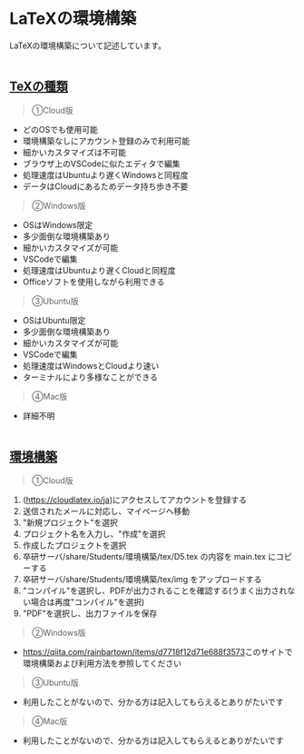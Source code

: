 <!-- LaTeXの環境構築について記述しています -->

# LaTeXの環境構築
LaTeXの環境構築について記述しています。<br><br>

## <u>TeXの種類</u>
>①Cloud版
- どのOSでも使用可能
- 環境構築なしにアカウント登録のみで利用可能
- 細かいカスタマイズは不可能
- ブラウザ上のVSCodeに似たエディタで編集
- 処理速度はUbuntuより遅くWindowsと同程度
- データはCloudにあるためデータ持ち歩き不要
　
>②Windows版
- OSはWindows限定
- 多少面倒な環境構築あり
- 細かいカスタマイズが可能
- VSCodeで編集
- 処理速度はUbuntuより遅くCloudと同程度
- Officeソフトを使用しながら利用できる
　
>③Ubuntu版
- OSはUbuntu限定
- 多少面倒な環境構築あり
- 細かいカスタマイズが可能
- VSCodeで編集
- 処理速度はWindowsとCloudより速い
- ターミナルにより多様なことができる

>④Mac版
- 詳細不明
<br><br>

## <u>環境構築</u>
>①Cloud版
1. (https://cloudlatex.io/ja)にアクセスしてアカウントを登録する
2. 送信されたメールに対応し、マイページへ移動
3. "新規プロジェクト"を選択
4. プロジェクト名を入力し、"作成"を選択
5. 作成したプロジェクトを選択
6. 卒研サーバ/share/Students/環境構築/tex/D5.tex の内容を main.tex にコピーする
7. 卒研サーバ/share/Students/環境構築/tex/img をアップロードする
6. "コンパイル"を選択し、PDFが出力されることを確認する(うまく出力されない場合は再度"コンパイル"を選択)
7. "PDF"を選択し、出力ファイルを保存

>②Windows版
- <https://qiita.com/rainbartown/items/d7718f12d71e688f3573>このサイトで環境構築および利用方法を参照してください

>③Ubuntu版
- 利用したことがないので、分かる方は記入してもらえるとありがたいです

>④Mac版
- 利用したことがないので、分かる方は記入してもらえるとありがたいです